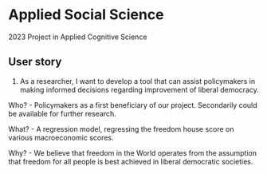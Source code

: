 # Applied Social Science
2023 Project in Applied Cognitive Science


## User story
1. As a researcher, I want to develop a tool that can assist policymakers in making informed decisions regarding improvement of liberal democracy.

Who? - Policymakers as a first beneficiary of our project. Secondarily could be available for further research.

What? - A regression model, regressing the freedom house score on various macroeconomic scores.

Why? - We believe that freedom in the World operates from the assumption that freedom for all people is best achieved in liberal democratic societies.
